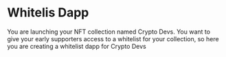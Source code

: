 # Whitelis Dapp
You are launching your NFT collection named Crypto Devs. You want to give your early supporters access to a whitelist for your collection, so here you are creating a whitelist dapp for Crypto Devs